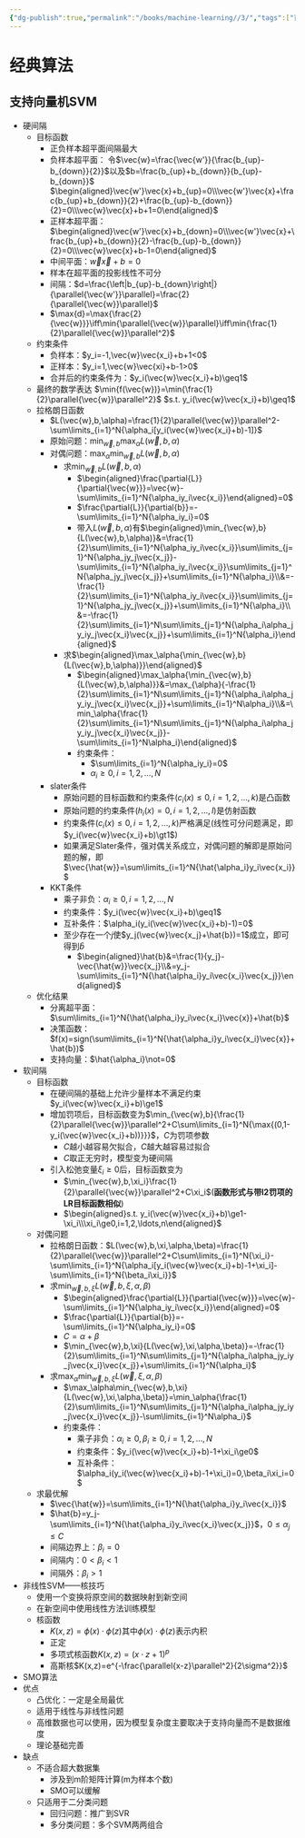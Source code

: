 ```yaml
---
{"dg-publish":true,"permalink":"/books/machine-learning//3/","tags":["百面机器学习"]}
---
```



# 经典算法

## 支持向量机SVM
- 硬间隔
   - 目标函数
      - 正负样本超平面间隔最大
      - 负样本超平面：
         令$\vec{w}=\frac{\vec{w'}}{\frac{b_{up}-b_{down}}{2}}$以及$b=\frac{b_{up}+b_{down}}{b_{up}-b_{down}}$
         $\begin{aligned}\vec{w'}\vec{x}+b_{up}=0\\\vec{w'}\vec{x}+\frac{b_{up}+b_{down}}{2}+\frac{b_{up}-b_{down}}{2}=0\\\vec{w}\vec{x}+b+1=0\end{aligned}$
      - 正样本超平面：$\begin{aligned}\vec{w'}\vec{x}+b_{down}=0\\\vec{w'}\vec{x}+\frac{b_{up}+b_{down}}{2}-\frac{b_{up}-b_{down}}{2}=0\\\vec{w}\vec{x}+b-1=0\end{aligned}$
      - 中间平面：$\vec{w}\vec{x}+b=0$
      - 样本在超平面的投影线性不可分
      - 间隔：$d=\frac{\left|b_{up}-b_{down}\right|}{\parallel{\vec{w'}}\parallel}=\frac{2}{\parallel{\vec{w}}\parallel}$
      - $\max{d}=\max{\frac{2}{\vec{w}}}\iff\min{\parallel{\vec{w}}\parallel}\iff\min{\frac{1}{2}\parallel{\vec{w}}\parallel^2}$
   - 约束条件
      - 负样本：$y_i=-1,\vec{w}\vec{x_i}+b+1<0$
      - 正样本：$y_i=1,\vec{w}\vec{xi}+b-1>0$
      - 合并后的约束条件为：$y_i(\vec{w}\vec{x_i}+b)\geq1$
   - 最终的数学表达
      $\min{f(\vec{w})}=\min{\frac{1}{2}\parallel{\vec{w}}\parallel^2}$
      $s.t. y_i(\vec{w}\vec{x_i}+b)\geq1$
   - 拉格朗日函数
      - $L(\vec{w},b,\alpha)=\frac{1}{2}\parallel{\vec{w}}\parallel^2-\sum\limits_{i=1}^N{\alpha_i[y_i(\vec{w}\vec{x_i}+b)-1]}$
      - 原始问题：$\min_{\vec{w},b}{\max_{\alpha}{L(\vec{w},b,\alpha)}}$
      - 对偶问题：$\max_{\alpha}{\min_{\vec{w},b}{L(\vec{w},b,\alpha)}}$
         - 求$\min_{\vec{w},b}{L(\vec{w},b,\alpha)}$
            - $\begin{aligned}\frac{\partial{L}}{\partial{\vec{w}}}=\vec{w}-\sum\limits_{i=1}^N{\alpha_iy_i\vec{x_i}}\end{aligned}=0$
            - $\frac{\partial{L}}{\partial{b}}=-\sum\limits_{i=1}^N{\alpha_iy_i}=0$
            - 带入$L(\vec{w},b,\alpha)$有$\begin{aligned}\min_{\vec{w},b}{L(\vec{w},b,\alpha)}&=\frac{1}{2}\sum\limits_{i=1}^N{\alpha_iy_i\vec{x_i}}\sum\limits_{j=1}^N{\alpha_jy_j\vec{x_j}}-\sum\limits_{i=1}^N{\alpha_iy_i\vec{x_i}}\sum\limits_{j=1}^N{\alpha_jy_j\vec{x_j}}+\sum\limits_{i=1}^N{\alpha_i}\\&=-\frac{1}{2}\sum\limits_{i=1}^N{\alpha_iy_i\vec{x_i}}\sum\limits_{j=1}^N{\alpha_jy_j\vec{x_j}}+\sum\limits_{i=1}^N{\alpha_i}\\&=-\frac{1}{2}\sum\limits_{i=1}^N\sum\limits_{j=1}^N{\alpha_i\alpha_jy_iy_j\vec{x_i}\vec{x_j}}+\sum\limits_{i=1}^N{\alpha_i}\end{aligned}$
         - 求$\begin{aligned}\max_\alpha{\min_{\vec{w},b}{L(\vec{w},b,\alpha)}}\end{aligned}$
            - $\begin{aligned}\max_\alpha{\min_{\vec{w},b}{L(\vec{w},b,\alpha)}}&=\max_{\alpha}{-\frac{1}{2}\sum\limits_{i=1}^N\sum\limits_{j=1}^N{\alpha_i\alpha_jy_iy_j\vec{x_i}\vec{x_j}}+\sum\limits_{i=1}^N\alpha_i}\\&=\min_\alpha{\frac{1}{2}\sum\limits_{i=1}^N\sum\limits_{j=1}^N{\alpha_i\alpha_jy_iy_j\vec{x_i}\vec{x_j}}-\sum\limits_{i=1}^N\alpha_i}\end{aligned}$
            - 约束条件：
               - $\sum\limits_{i=1}^N{\alpha_iy_i}=0$
               - $\alpha_i\ge0,i=1,2,\ldots,N$
      - slater条件
         - 原始问题的目标函数和约束条件($c_i(x)\le0,i=1,2,\ldots,k$)是凸函数
         - 原始问题的约束条件($h_i(x)=0,i=1,2,\ldots,l$)是仿射函数
         - 约束条件($c_i(x)\le0,i=1,2,\ldots,k$)严格满足(线性可分问题满足，即$y_i(\vec{w}\vec{x_i}+b)\gt1$)
         - 如果满足Slater条件，强对偶关系成立，对偶问题的解即是原始问题的解，即$\vec{\hat{w}}=\sum\limits_{i=1}^N{\hat{\alpha_i}y_i\vec{x_i}}$
      - KKT条件
         - 乘子非负：$\alpha_i\ge0,i=1,2,\ldots,N$
         - 约束条件：$y_i(\vec{w}\vec{x_i}+b)\geq1$
         - 互补条件：$\alpha_i(y_i(\vec{w}\vec{x_i}+b)-1)=0$
         - 至少存在一个$j$使$y_j(\vec{w}\vec{x_j}+\hat{b})=1$成立，即可得到$\hat{b}$
            - $\begin{aligned}\hat{b}&=\frac{1}{y_j}-\vec{\hat{w}}\vec{x_j}\\&=y_j-\sum\limits_{i=1}^N{\hat{\alpha_i}y_i\vec{x_i}\vec{x_j}}\end{aligned}$
   - 优化结果
      - 分离超平面：$\sum\limits_{i=1}^N{\hat{\alpha_i}y_i\vec{x_i}\vec{x}}+\hat{b}$
      - 决策函数：$f(x)=sign(\sum\limits_{i=1}^N{\hat{\alpha_i}y_i\vec{x_i}\vec{x}}+\hat{b})$
      - 支持向量：$\hat{\alpha_i}\not=0$
- 软间隔
   - 目标函数
      - 在硬间隔的基础上允许少量样本不满足约束$y_i(\vec{w}\vec{x_i}+b)\ge1$
      - 增加罚项后，目标函数变为$\min_{\vec{w},b}{\frac{1}{2}\parallel{\vec{w}}\parallel^2+C\sum\limits_{i=1}^N{\max{(0,1-y_i(\vec{w}\vec{x_i}+b))}}}$，$C$为罚项参数
         - $C$越小越容易欠拟合，$C$越大越容易过拟合
         - $C$取正无穷时，模型变为硬间隔
      - 引入松弛变量$\xi_i\ge0$后，目标函数变为
         - $\min_{\vec{w},b,\xi_i}\frac{1}{2}\parallel{\vec{w}}\parallel^2+C\xi_i$(**函数形式与带l2罚项的LR目标函数相似**)
         - $\begin{aligned}s.t. y_i(\vec{w}\vec{x_i}+b)\ge1-\xi_i\\\xi_i\ge0,i=1,2,\ldots,n\end{aligned}$
   - 对偶问题
      - 拉格朗日函数：$L(\vec{w},b,\xi,\alpha,\beta)=\frac{1}{2}\parallel{\vec{w}}\parallel^2+C\sum\limits_{i=1}^N{\xi_i}-\sum\limits_{i=1}^N{\alpha_i[y_i(\vec{w}\vec{x_i}+b)-1+\xi_i]-\sum\limits_{i=1}^N{\beta_i\xi_i}}$
      - 求$\min_{\vec{w},b,\xi}{L(\vec{w},b,\xi,\alpha,\beta)}$
         - $\begin{aligned}\frac{\partial{L}}{\partial{\vec{w}}}=\vec{w}-\sum\limits_{i=1}^N{\alpha_iy_i\vec{x_i}}\end{aligned}=0$
         - $\frac{\partial{L}}{\partial{b}}=-\sum\limits_{i=1}^N{\alpha_iy_i}=0$
         - $C=\alpha+\beta$
         - $\min_{\vec{w},b,\xi}{L(\vec{w},\xi,\alpha,\beta)}=-\frac{1}{2}\sum\limits_{i=1}^N\sum\limits_{j=1}^N{\alpha_i\alpha_jy_iy_j\vec{x_i}\vec{x_j}}+\sum\limits_{i=1}^N{\alpha_i}$
      - 求$\max_{\alpha}\min_{\vec{w},b,\xi}L(\vec{w},\xi,\alpha,\beta)$
         - $\max_\alpha\min_{\vec{w},b,\xi}{L(\vec{w},\xi,\alpha,\beta)}=\min_\alpha{\frac{1}{2}\sum\limits_{i=1}^N\sum\limits_{j=1}^N{\alpha_i\alpha_jy_iy_j\vec{x_i}\vec{x_j}}-\sum\limits_{i=1}^N\alpha_i}$
         - 约束条件：
            - 乘子非负：$\alpha_i\ge0,\beta_i\ge0,i=1,2,\ldots,N$
            - 约束条件：$y_i(\vec{w}\vec{x_i}+b)-1+\xi_i\ge0$
            - 互补条件：$\alpha_i(y_i(\vec{w}\vec{x_i}+b)-1+\xi_i)=0,\beta_i\xi_i=0$
   - 求最优解
      - $\vec{\hat{w}}=\sum\limits_{i=1}^N{\hat{\alpha_i}y_i\vec{x_i}}$
      - $\hat{b}=y_j-\sum\limits_{i=1}^N{\hat{\alpha_i}y_i\vec{x_i}\vec{x_j}}$，$0\le\alpha_j\le{C}$
      - 间隔边界上：$\beta_i=0$
      - 间隔内：$0\lt\beta_i\lt1$
      - 间隔外：$\beta_i\gt1$
- 非线性SVM——核技巧
   - 使用一个变换将原空间的数据映射到新空间
   - 在新空间中使用线性方法训练模型
   - 核函数
      - $K(x,z)=\phi(x)\cdot\phi(z)$其中$\phi(x)\cdot\phi(z)$表示内积
      - 正定
      - 多项式核函数$K(x,z)=(x\cdot{z}+1)^p$
      - 高斯核$K(x,z)=e^{-\frac{\parallel{x-z}\parallel^2}{2\sigma^2}}$
- SMO算法
- 优点
   - 凸优化：一定是全局最优
   - 适用于线性与非线性问题
   - 高维数据也可以使用，因为模型复杂度主要取决于支持向量而不是数据维度
   - 理论基础完善
- 缺点
   - 不适合超大数据集
      - 涉及到m阶矩阵计算(m为样本个数)
      - SMO可以缓解 
   - 只适用于二分类问题
      - 回归问题：推广到SVR
      - 多分类问题：多个SVM两两组合 